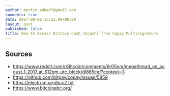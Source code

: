 ```yaml
---
author: martin.ankerl@gmail.com
comments: true
date: 2017-08-06 13:52:00+00:00
layout: post
published: false
title: How to Access Bitcoin Cash (bcash) from Copay Multisignature
---
```




## Sources
* https://www.reddit.com/r/Bitcoin/comments/6r05nm/megathread_on_august_1_2017_at_612pm_utc_block/dl865ce/?context=3
* https://github.com/bitpay/copay/issues/5859
* https://electrum.org/bcc2.txt
* https://www.bitcoinabc.org/